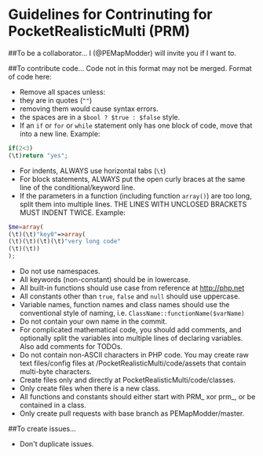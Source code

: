 Guidelines for Contrinuting for PocketRealisticMulti (PRM)
===

##To be a collaborator...
I (@PEMapModder) will invite you if I want to.

##To contribute code…
Code not in this format may not be merged. Format of code here:
* Remove all spaces unless:
 * they are in quotes (`""`)
 * removing them would cause syntax errors.
 * the spaces are in a `$bool ? $true : $false` style.
* If an `if` or `for` or `while` statement only has one block of code, move that into a new line. Example:

```php
if(2<3)
(\t)return "yes";
```

* For indents, ALWAYS use horizontal tabs (`\t`)
* For block statements, ALWAYS put the open curly braces at the same line of the conditional/keyword line.
* If the parameters in a function (including function `array()`) are too long, split them into multiple lines. THE LINES WITH UNCLOSED BRACKETS MUST INDENT TWICE. Example:

```php
$me=array(
(\t)(\t)"key0"=>array(
(\t)(\t)(\t)(\t)"very long code"
(\t)(\t))
);
```

* Do not use namespaces.
* All keywords (non-constant) should be in lowercase.
* All built-in functions should use case from reference at http://php.net
* All constants other than `true`, `false` and `null` should use uppercase.
* Variable names, function names and class names should use the conventional style of naming, i.e. `ClassName::functionName($varName)`
* Do not contain your own name in the commit.
* For complicated mathematical code, you should add comments, and optionally split the variables into multiple lines of declaring variables. Also add comments for TODOs.
* Do not contain non-ASCII characters in PHP code. You may create raw text files/config files at /PocketRealisticMulti/code/assets that contain multi-byte characters.
* Create files only and directly at  PocketRealisticMulti/code/classes.
* Only create files when there is a new class.
* All functions and constants should either start with PRM_ xor prm_, or be contained in a class.
* Only create pull requests with base branch as PEMapModder/master.

##To create issues…
* Don't duplicate issues.

